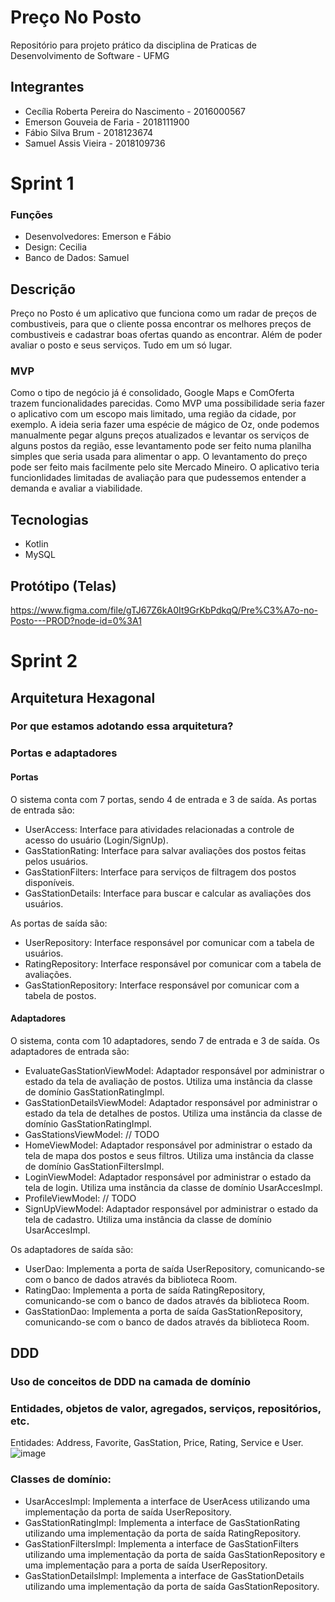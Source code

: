 # Preço No Posto
Repositório para projeto prático da disciplina de Praticas de Desenvolvimento de Software -  UFMG
## Integrantes
 - Cecília Roberta Pereira do Nascimento - 2016000567
 - Emerson Gouveia de Faria - 2018111900
 - Fábio Silva Brum - 2018123674
 - Samuel Assis Vieira - 2018109736
# Sprint 1
 ### Funções
  - Desenvolvedores: Emerson e Fábio
  - Design: Cecilia
  - Banco de Dados: Samuel
## Descrição
Preço no Posto é um aplicativo que funciona como um radar de preços de combustiveis, para que o cliente possa encontrar os melhores preços de combustiveis e cadastrar boas ofertas quando as encontrar. Além de poder avaliar o posto e seus serviços. Tudo em um só lugar.
### MVP
Como o tipo de negócio já é consolidado, Google Maps e ComOferta trazem funcionalidades parecidas. Como MVP uma possibilidade seria fazer o aplicativo com um escopo mais limitado, uma região da cidade, por exemplo. A ideia seria fazer uma espécie de mágico de Oz, onde podemos manualmente pegar alguns preços atualizados e levantar os serviços de alguns postos da região, esse levantamento pode ser feito numa planilha simples que seria usada para alimentar o app. O levantamento do preço pode ser feito mais facilmente pelo site Mercado Mineiro. O aplicativo teria funcionlidades limitadas de avaliação para que pudessemos entender a demanda e avaliar a viabilidade.
## Tecnologias
 - Kotlin
 - MySQL
## Protótipo (Telas)
https://www.figma.com/file/gTJ67Z6kA0It9GrKbPdkqQ/Pre%C3%A7o-no-Posto---PROD?node-id=0%3A1
# Sprint 2

## Arquitetura Hexagonal

### Por que estamos adotando essa arquitetura?

### Portas e adaptadores

#### Portas
O sistema conta com 7 portas, sendo 4 de entrada e 3 de saída. 
As portas de entrada são:
- UserAccess: Interface para atividades relacionadas a controle de acesso do usuário (Login/SignUp).
- GasStationRating: Interface para salvar avaliações dos postos feitas pelos usuários.
- GasStationFilters: Interface para serviços de filtragem dos postos disponíveis.
- GasStationDetails: Interface para buscar e calcular as avaliações dos usuários.

As portas de saída são:
- UserRepository: Interface responsável por comunicar com a tabela de usuários.
- RatingRepository: Interface responsável por comunicar com a tabela de avaliações.
- GasStationRepository: Interface responsável por comunicar com a tabela de postos.

#### Adaptadores
O sistema, conta com 10 adaptadores, sendo 7 de entrada e 3 de saída.
Os adaptadores de entrada são:
- EvaluateGasStationViewModel: Adaptador responsável por administrar o estado da tela de avaliação de postos. Utiliza uma instância da classe de domínio GasStationRatingImpl. 
- GasStationDetailsViewModel: Adaptador responsável por administrar o estado da tela de detalhes de postos. Utiliza uma instância da classe de domínio GasStationRatingImpl. 
- GasStationsViewModel: // TODO
- HomeViewModel: Adaptador responsável por administrar o estado da tela de mapa dos postos e seus filtros. Utiliza uma instância da classe de domínio GasStationFiltersImpl. 
- LoginViewModel: Adaptador responsável por administrar o estado da tela de login. Utiliza uma instância da classe de domínio UsarAccesImpl.
- ProfileViewModel: // TODO
- SignUpViewModel: Adaptador responsável por administrar o estado da tela de cadastro. Utiliza uma instância da classe de domínio UsarAccesImpl.


Os adaptadores de saída são:
- UserDao: Implementa a porta de saída UserRepository, comunicando-se com o banco de dados através da biblioteca Room.
- RatingDao: Implementa a porta de saída RatingRepository, comunicando-se com o banco de dados através da biblioteca Room.
- GasStationDao: Implementa a porta de saída GasStationRepository, comunicando-se com o banco de dados através da biblioteca Room.

## DDD

### Uso de conceitos de DDD na camada de domínio

### Entidades, objetos de valor, agregados, serviços, repositórios, etc.
Entidades: Address, Favorite, GasStation, Price, Rating, Service e User.
![image](https://user-images.githubusercontent.com/49159226/172067832-17b194a2-4820-485d-a2a1-389c080ed1d3.png)

### Classes de domínio:
- UsarAccesImpl: Implementa a interface de UserAcess utilizando uma implementação da porta de saída UserRepository.
- GasStationRatingImpl: Implementa a interface de GasStationRating utilizando uma implementação da porta de saída RatingRepository.
- GasStationFiltersImpl: Implementa a interface de GasStationFilters utilizando uma implementação da porta de saída GasStationRepository e uma implementação para a porta de saída UserRepository.
- GasStationDetailsImpl: Implementa a interface de GasStationDetails utilizando uma implementação da porta de saída GasStationRepository.
